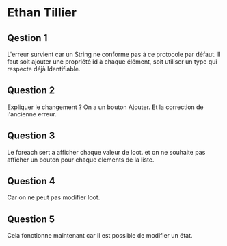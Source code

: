 # Ethan Tillier
## Qestion 1

L'erreur survient car un String ne conforme pas à ce protocole par défaut. Il faut soit ajouter une propriété id à chaque élément, soit utiliser un type qui respecte déjà Identifiable.

## Question 2

Expliquer le changement ? On a un bouton Ajouter. Et la correction de l'ancienne erreur.

## Question 3 

Le foreach sert a afficher chaque valeur de loot. et on ne souhaite pas afficher un bouton pour chaque elements de la liste.

## Question 4

Car on ne peut pas modifier loot.

## Question 5

Cela fonctionne maintenant car il est possible de modifier un état.
